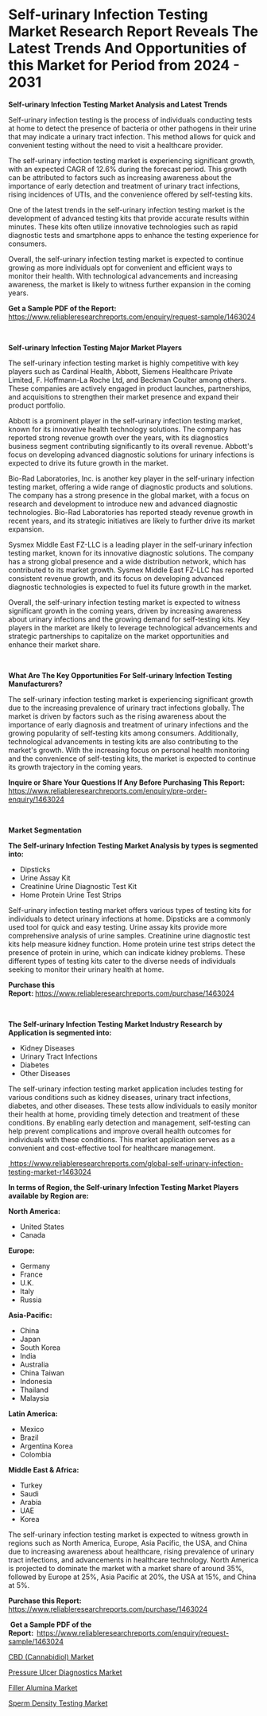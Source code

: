 <p><h1>Self-urinary Infection Testing Market Research Report Reveals The Latest Trends And Opportunities of this Market for Period from 2024 - 2031</h1></p><p><strong>Self-urinary Infection Testing Market Analysis and Latest Trends</strong></p>
<p><p>Self-urinary infection testing is the process of individuals conducting tests at home to detect the presence of bacteria or other pathogens in their urine that may indicate a urinary tract infection. This method allows for quick and convenient testing without the need to visit a healthcare provider.</p><p>The self-urinary infection testing market is experiencing significant growth, with an expected CAGR of 12.6% during the forecast period. This growth can be attributed to factors such as increasing awareness about the importance of early detection and treatment of urinary tract infections, rising incidences of UTIs, and the convenience offered by self-testing kits.</p><p>One of the latest trends in the self-urinary infection testing market is the development of advanced testing kits that provide accurate results within minutes. These kits often utilize innovative technologies such as rapid diagnostic tests and smartphone apps to enhance the testing experience for consumers.</p><p>Overall, the self-urinary infection testing market is expected to continue growing as more individuals opt for convenient and efficient ways to monitor their health. With technological advancements and increasing awareness, the market is likely to witness further expansion in the coming years.</p></p>
<p><strong>Get a Sample PDF of the Report:&nbsp;</strong> <a href="https://www.reliableresearchreports.com/enquiry/request-sample/1463024">https://www.reliableresearchreports.com/enquiry/request-sample/1463024</a></p>
<p>&nbsp;</p>
<p><strong>Self-urinary Infection Testing Major Market Players</strong></p>
<p><p>The self-urinary infection testing market is highly competitive with key players such as Cardinal Health, Abbott, Siemens Healthcare Private Limited, F. Hoffmann-La Roche Ltd, and Beckman Coulter among others. These companies are actively engaged in product launches, partnerships, and acquisitions to strengthen their market presence and expand their product portfolio.</p><p>Abbott is a prominent player in the self-urinary infection testing market, known for its innovative health technology solutions. The company has reported strong revenue growth over the years, with its diagnostics business segment contributing significantly to its overall revenue. Abbott's focus on developing advanced diagnostic solutions for urinary infections is expected to drive its future growth in the market.</p><p>Bio-Rad Laboratories, Inc. is another key player in the self-urinary infection testing market, offering a wide range of diagnostic products and solutions. The company has a strong presence in the global market, with a focus on research and development to introduce new and advanced diagnostic technologies. Bio-Rad Laboratories has reported steady revenue growth in recent years, and its strategic initiatives are likely to further drive its market expansion.</p><p>Sysmex Middle East FZ-LLC is a leading player in the self-urinary infection testing market, known for its innovative diagnostic solutions. The company has a strong global presence and a wide distribution network, which has contributed to its market growth. Sysmex Middle East FZ-LLC has reported consistent revenue growth, and its focus on developing advanced diagnostic technologies is expected to fuel its future growth in the market.</p><p>Overall, the self-urinary infection testing market is expected to witness significant growth in the coming years, driven by increasing awareness about urinary infections and the growing demand for self-testing kits. Key players in the market are likely to leverage technological advancements and strategic partnerships to capitalize on the market opportunities and enhance their market share.</p></p>
<p>&nbsp;</p>
<p><strong>What Are The Key Opportunities For Self-urinary Infection Testing Manufacturers?</strong></p>
<p><p>The self-urinary infection testing market is experiencing significant growth due to the increasing prevalence of urinary tract infections globally. The market is driven by factors such as the rising awareness about the importance of early diagnosis and treatment of urinary infections and the growing popularity of self-testing kits among consumers. Additionally, technological advancements in testing kits are also contributing to the market's growth. With the increasing focus on personal health monitoring and the convenience of self-testing kits, the market is expected to continue its growth trajectory in the coming years.</p></p>
<p><strong>Inquire or Share Your Questions If Any Before Purchasing This Report:</strong> <a href="https://www.reliableresearchreports.com/enquiry/pre-order-enquiry/1463024">https://www.reliableresearchreports.com/enquiry/pre-order-enquiry/1463024</a></p>
<p>&nbsp;</p>
<p><strong>Market Segmentation</strong></p>
<p><strong>The Self-urinary Infection Testing Market Analysis by types is segmented into:</strong></p>
<p><ul><li>Dipsticks</li><li>Urine Assay Kit</li><li>Creatinine Urine Diagnostic Test Kit</li><li>Home Protein Urine Test Strips</li></ul></p>
<p><p>Self-urinary infection testing market offers various types of testing kits for individuals to detect urinary infections at home. Dipsticks are a commonly used tool for quick and easy testing. Urine assay kits provide more comprehensive analysis of urine samples. Creatinine urine diagnostic test kits help measure kidney function. Home protein urine test strips detect the presence of protein in urine, which can indicate kidney problems. These different types of testing kits cater to the diverse needs of individuals seeking to monitor their urinary health at home.</p></p>
<p><strong>Purchase this Report:&nbsp;</strong><a href="https://www.reliableresearchreports.com/purchase/1463024">https://www.reliableresearchreports.com/purchase/1463024</a></p>
<p>&nbsp;</p>
<p><strong>The Self-urinary Infection Testing Market Industry Research by Application is segmented into:</strong></p>
<p><ul><li>Kidney Diseases</li><li>Urinary Tract Infections</li><li>Diabetes</li><li>Other Diseases</li></ul></p>
<p><p>The self-urinary infection testing market application includes testing for various conditions such as kidney diseases, urinary tract infections, diabetes, and other diseases. These tests allow individuals to easily monitor their health at home, providing timely detection and treatment of these conditions. By enabling early detection and management, self-testing can help prevent complications and improve overall health outcomes for individuals with these conditions. This market application serves as a convenient and cost-effective tool for healthcare management.</p></p>
<p><a href="https://www.reliableresearchreports.com/global-self-urinary-infection-testing-market-r1463024">&nbsp;https://www.reliableresearchreports.com/global-self-urinary-infection-testing-market-r1463024</a></p>
<p><strong>In terms of Region, the Self-urinary Infection Testing Market Players available by Region are:</strong></p>
<p>
    <p> <strong> North America: </strong>
        <ul>
            <li>United States</li>
            <li>Canada</li>
        </ul>
        </p> 
    <p> <strong> Europe: </strong>
        <ul>
            <li>Germany</li>
            <li>France</li>
            <li>U.K.</li>
            <li>Italy</li>
            <li>Russia</li>
        </ul>
        </p> 
    <p> <strong> Asia-Pacific: </strong>
        <ul>
            <li>China</li>
            <li>Japan</li>
            <li>South Korea</li>
            <li>India</li>
            <li>Australia</li>
            <li>China Taiwan</li>
            <li>Indonesia</li>
            <li>Thailand</li>
            <li>Malaysia</li>
        </ul>
        </p> 
    <p> <strong> Latin America: </strong>
        <ul>
            <li>Mexico</li>
            <li>Brazil</li>
            <li>Argentina Korea</li>
            <li>Colombia</li>
        </ul>
        </p> 
    <p> <strong> Middle East & Africa: </strong>
        <ul>
            <li>Turkey</li>
            <li>Saudi</li>
            <li>Arabia</li>
            <li>UAE</li>
            <li>Korea</li>
        </ul>
    </p>
    </p>
<p><p>The self-urinary infection testing market is expected to witness growth in regions such as North America, Europe, Asia Pacific, the USA, and China due to increasing awareness about healthcare, rising prevalence of urinary tract infections, and advancements in healthcare technology. North America is projected to dominate the market with a market share of around 35%, followed by Europe at 25%, Asia Pacific at 20%, the USA at 15%, and China at 5%.</p></p>
<p><strong>Purchase this Report: </strong><a href="https://www.reliableresearchreports.com/purchase/1463024">https://www.reliableresearchreports.com/purchase/1463024</a></p>
<p>&nbsp;<strong>Get a Sample PDF of the Report:&nbsp;&nbsp;</strong><a href="https://www.reliableresearchreports.com/enquiry/request-sample/1463024">https://www.reliableresearchreports.com/enquiry/request-sample/1463024</a></p>
<p><strong></strong></p>
<p><p><a href="https://issuu.com/reportprime-2/docs/cbd-cannabidiol-market-size-2030.pptx">CBD (Cannabidiol) Market</a></p><p><a href="https://github.com/lorenzaSchmeler/Market-Research-Report-List-1/blob/main/pressure-ulcer-diagnostics-market.md">Pressure Ulcer Diagnostics Market</a></p><p><a href="https://issuu.com/reportprime-2/docs/filler-alumina-market-size-2030.pptx">Filler Alumina Market</a></p><p><a href="https://github.com/ruddyyedelwadw/Market-Research-Report-List-2/blob/main/sperm-density-testing-market.md">Sperm Density Testing Market</a></p></p>